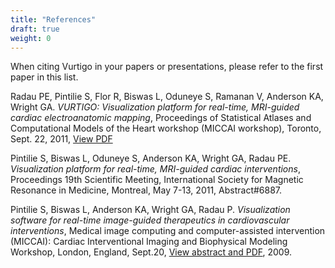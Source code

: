 ```yaml
---
title: "References"
draft: true
weight: 0
---
```

When citing Vurtigo in your papers or presentations, please refer to the first paper in this list.

Radau PE, Pintilie S, Flor R, Biswas L, Oduneye S, Ramanan V, Anderson KA, Wright GA. *VURTIGO: Visualization platform for real-time, MRI-guided cardiac electroanatomic mapping*, Proceedings of Statistical Atlases and Computational Models of the Heart workshop (MICCAI workshop), Toronto, Sept. 22, 2011, [View PDF]()



Pintilie S, Biswas L, Oduneye S, Anderson KA, Wright GA, Radau PE. *Visualization platform for real-time, MRI-guided cardiac interventions*, Proceedings 19th Scientific Meeting, International Society for Magnetic Resonance in Medicine, Montreal, May 7-13, 2011, Abstract#6887.



Pintilie S, Biswas L, Anderson KA, Wright GA, Radau P. *Visualization software for real-time image-guided therapeutics in cardiovascular interventions*, Medical image computing and computer-assisted intervention (MICCAI): Cardiac Interventional Imaging and Biophysical Modeling Workshop, London, England, Sept.20, [View abstract and PDF](http://hal.inria.fr/inria-00417831/en/), 2009.